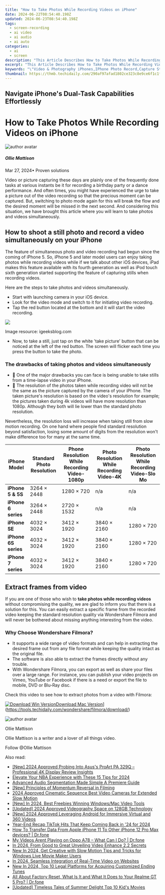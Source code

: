 ```yaml
---
title: "How to Take Photos While Recording Videos on iPhone"
date: 2024-06-22T08:54:40.198Z
updated: 2024-06-23T08:54:40.198Z
tags: 
  - screen-recording
  - ai video
  - ai audio
  - ai auto
categories: 
  - ai
  - screen
description: "This Article Describes How to Take Photos While Recording Videos on iPhone"
excerpt: "This Article Describes How to Take Photos While Recording Videos on iPhone"
keywords: "\"Video & Photography iPhones,IPhone Photo Record,Capture Still Images iPhone,Shoot Pics During Video,IPhone Recording Tips,Mobile Video Filming Techniques,IPhone Multi-Tasking Videos\""
thumbnail: https://thmb.techidaily.com/290af97afad1802ce323c8e9ce6f1c1f031089327fdc749a381a84624fdbd2f2.jpg
---
```


## Navigate iPhone's Dual-Task Capabilities Effortlessly

# How to Take Photos While Recording Videos on iPhone

![author avatar](https://images.wondershare.com/filmora/article-images/ollie-mattison.jpg)

##### Ollie Mattison

 Mar 27, 2024• Proven solutions

 Video or picture capturing these days are plainly one of the frequently done tasks at various instants be it for recording a birthday party or a dance performance. And often times, you might have experienced the urge to take a picture out of the video recording so that the precious moment can be captured. But, switching to photo mode again for this will break the flow and the desired moment will be missed in the next second. And considering this situation, we have brought this article where you will learn to take photos and videos simultaneously.

## How to shoot a still photo and record a video simultaneously on your iPhone

 The feature of simultaneous photo and video recording had begun since the coming of iPhone 5\. So, iPhone 5 and later model users can enjoy taking photos while recording videos while if we talk about other iOS devices, iPad makes this feature available with its fourth generation as well as iPod touch sixth generation started supporting the feature of capturing stills when recording videos.

 Here are the steps to take photos and videos simultaneously.

* Start with launching camera in your iOS device.
* Look for the video mode and switch to it for initiating video recording.
* Tap the red button located at the bottom and it will start the video recording.

![](https://images.wondershare.com/filmora/article-images/take-photo-while-recording-videos-iphone.jpg)

 Image resource: igeeksblog.com

* Now, to take a still, just tap on the white 'take picture' button that can be noticed at the left of the red button. The screen will flicker each time you press the button to take the photo.

### The drawbacks of taking photos and videos simultaneously

*  One of the major drawbacks you can face is being unable to take stills from a time-lapse video in your iPhone.
*  The resolution of the photos taken while recording video will not be the same as the picture captured by the camera of your iPhone. The taken picture's resolution is based on the video's resolution for example; the pictures taken during 4k videos will have more resolution than 1080p. Although they both will lie lower than the standard photo resolution.

 Nevertheless, the resolution loss will increase when taking still from slow motion recording. On one hand where people find standard resolution beyond satisfaction, losing some amount of digits from the resolution won't make difference too for many at the same time.

| iPhone Model         | Standard Photo Resolution | Phone Resolution While Recording Video-1080p | Photo Resolution While Recording Video-4K | Photo Resolution While Recording Video-Slo Mo |
| -------------------- | ------------------------- | -------------------------------------------- | ----------------------------------------- | --------------------------------------------- |
| **iPhone 5 & 5S**    | 3264 × 2448               | 1280 × 720                                   | n/a                                       | n/a                                           |
| **iPhone 6 series**  | 3264 × 2448               | 2720 × 1532                                  | n/a                                       | n/a                                           |
| **iPhone SE**        | 4032 × 3024               | 3412 × 1920                                  | 3840 × 2160                               | 1280 × 720                                    |
| **iPhone 6S series** | 4032 × 3024               | 3412 × 1920                                  | 3840 × 2160                               | 1280 × 720                                    |
| **iPhone 7 series**  | 4032 × 3024               | 3412 × 1920                                  | 3840 × 2160                               | 1280 × 720                                    |

## Extract frames from video

 If you are one of those who wish to **take photos while recording videos** without compromising the quality, we are glad to inform you that there is a solution for this. You can easily extract a specific frame from the recorded video keeping the standard resolution quality via Wondershare Filmora and will never be bothered about missing anything interesting from the video.

### Why Choose Wondershare Filmora?

* It supports a wide range of video formats and can help in extracting the desired frame out from any file format while keeping the quality intact as the original file.
* The software is also able to extract the frames directly without any trouble.
* With Wondershare Filmora, you can export as well as share your files over a large range. For instance, you can publish your video projects on Vimeo, YouTube or Facebook if there is a need or export the file to mobile, DVD or Blu-Ray disc.

 Check this video to see how to extract photos from a video with Filmora:

[![Download Win Version](https://images.wondershare.com/filmora/guide/download-btn-win.jpg)](https://tools.techidaily.com/wondershare/filmora/download/)[Download Mac Version](https://images.wondershare.com/filmora/guide/download-btn-mac.jpg)](https://tools.techidaily.com/wondershare/filmora/download/)

![author avatar](https://images.wondershare.com/filmora/article-images/ollie-mattison.jpg)

Ollie Mattison

Ollie Mattison is a writer and a lover of all things video.

Follow @Ollie Mattison


<ins class="adsbygoogle"
     style="display:block"
     data-ad-format="autorelaxed"
     data-ad-client="ca-pub-7571918770474297"
     data-ad-slot="1223367746"></ins>



<ins class="adsbygoogle"
     style="display:block"
     data-ad-client="ca-pub-7571918770474297"
     data-ad-slot="8358498916"
     data-ad-format="auto"
     data-full-width-responsive="true"></ins>


<span class="atpl-alsoreadstyle">Also read:</span>
<div><ul>
<li><a href="https://fox-hovers.techidaily.com/new-2024-approved-probing-into-asuss-proart-pa-329q-professional-4k-display-review-insights/"><u>[New] 2024 Approved  Probing Into Asus's ProArt PA 329Q – Professional 4K Display Review Insights</u></a></li>
<li><a href="https://fox-hovers.techidaily.com/elevate-your-nba-experience-with-these-15-tips-for-2024/"><u>Elevate Your NBA Experience with These 15 Tips for 2024</u></a></li>
<li><a href="https://fox-hovers.techidaily.com/advanced-audio-segmentation-made-simple-a-premiere-guide/"><u>Advanced Audio Segmentation Made Simple  A Premiere Guide</u></a></li>
<li><a href="https://fox-hovers.techidaily.com/new-principles-of-momentum-reversal-in-filming/"><u>[New] Principles of Momentum Reversal in Filming</u></a></li>
<li><a href="https://fox-hovers.techidaily.com/2024-approved-cinematic-sequence-best-video-cameras-for-extended-slow-motion/"><u>2024 Approved  Cinematic Sequence  Best Video Cameras for Extended Slow Motion</u></a></li>
<li><a href="https://fox-hovers.techidaily.com/new-in-2024-best-freebies-winning-windowsmac-video-tools/"><u>[New] In 2024, Best Freebies  Winning Windows/Mac Video Tools</u></a></li>
<li><a href="https://fox-hovers.techidaily.com/updated-2024-approved-videography-space-on-128gb-technology/"><u>[Updated] 2024 Approved  Videography Space on 128GB Technology</u></a></li>
<li><a href="https://fox-hovers.techidaily.com/new-2024-approved-leveraging-android-for-immersive-virtual-and-360-videos/"><u>[New] 2024 Approved  Leveraging Android for Immersive Virtual and 360 Videos</u></a></li>
<li><a href="https://tiktok-clips.techidaily.com/year-end-recap-tiktok-hits-that-keep-coming-back-in-24-for-2024/"><u>Year-End Recap  TikTok Hits That Keep Coming Back in '24 for 2024</u></a></li>
<li><a href="https://techidaily.com/how-to-transfer-data-from-apple-iphone-11-to-other-iphone-12-pro-max-devices-drfone-by-drfone-transfer-data-from-ios-transfer-data-from-ios/"><u>How To Transfer Data From Apple iPhone 11 To Other iPhone 12 Pro Max devices? | Dr.fone</u></a></li>
<li><a href="https://fix-guide.techidaily.com/my-videos-arent-playing-on-oppo-a78-what-can-i-do-drfone-by-drfone-fix-android-problems-fix-android-problems/"><u>My Videos Arent Playing on Oppo A78 – What Can I Do? | Dr.fone</u></a></li>
<li><a href="https://some-techniques.techidaily.com/in-2024-from-good-to-great-unveiling-video-enhance-22-secrets/"><u>In 2024, From Good to Great  Unveiling Video Enhance 2.2 Secrets</u></a></li>
<li><a href="https://video-content-creator.techidaily.com/new-in-2024-get-creative-with-slow-motion-tips-and-tricks-for-windows-live-movie-maker-users/"><u>New In 2024, Get Creative with Slow Motion Tips and Tricks for Windows Live Movie Maker Users</u></a></li>
<li><a href="https://facebook-video-content.techidaily.com/in-2024-seamless-integration-of-real-time-video-on-websites/"><u>In 2024, Seamless Integration of Real-Time Video on Websites</u></a></li>
<li><a href="https://audio-shaping.techidaily.com/new-in-2024-top-10-legal-platforms-for-acquiring-customized-ending-tunes/"><u>New In 2024, Top 10 Legal Platforms for Acquiring Customized Ending Tunes</u></a></li>
<li><a href="https://phone-solutions.techidaily.com/all-about-factory-reset-what-is-it-and-what-it-does-to-your-realme-gt-5-pro-drfone-by-drfone-reset-android-reset-android/"><u>All About Factory Reset, What Is It and What It Does to Your Realme GT 5 Pro? | Dr.fone</u></a></li>
<li><a href="https://some-approaches.techidaily.com/updated-timeless-tales-of-summer-delight-top-10-kids-movies/"><u>[Updated] Timeless Tales of Summer Delight  Top 10 Kid's Movies</u></a></li>
</ul></div>

